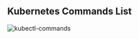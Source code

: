 
## Kubernetes Commands List

![kubectl-commands](https://user-images.githubusercontent.com/91669659/135461007-cb96a7d1-35c4-490b-9843-160eeca2ab93.png)


